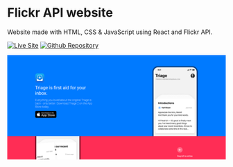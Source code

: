 # Flickr API website

Website made with HTML, CSS & JavaScript using React and Flickr API.

[![Live Site](https://img.shields.io/static/v1?label=&message=Live%20Site&color=0ABF53&style=for-the-badge)](https://app-flickr.vercel.app/)
[![Github Repository](https://img.shields.io/static/v1?label=&message=Github%20Repository&color=0ABF53&style=for-the-badge&logo=github&logoColor=white)](https://github.com/acasadovalencia/app-flickr.git)

![Flickr website image](https://raw.githubusercontent.com/acasadovalencia/app-triage/master/readme-img.png)
